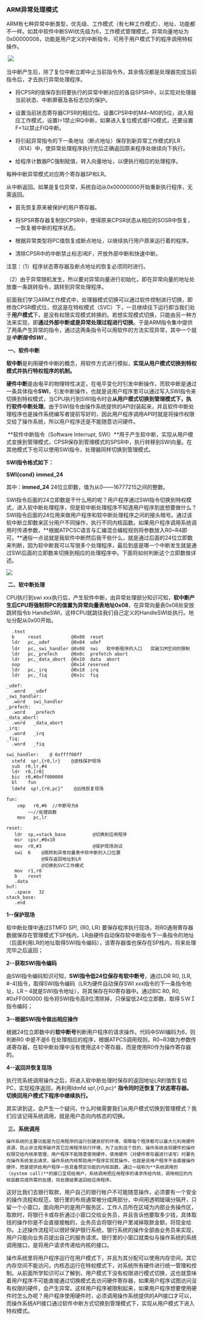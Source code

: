 

### ARM异常处理模式

​	ARM有七种异常中断类型，优先级、工作模式（有七种工作模式）、地址、功能都不一样。如其中软件中断SWI优先级为6，工作模式管理模式，异常向量地址为0x00000008，功能是用户定义的中断指令，可用于用户模式下的程序调用特权操作。

​						![](http://wx1.sinaimg.cn/mw690/b00a7483gy1froicf74qhj209l08wq3a.jpg)

​	当中断产生后，除了复位中断立即中止当前指令外，其余情况都是处理器完成当前指令后，才去执行异常处理程序。

- 将CPSR的值保存到将要执行的异常中断对应的各自SPSR中，以实现对处理器当前状态、中断屏蔽及各标志位的保护。

- 设置当前状态寄存器CPSR的相应位。设置CPSR中的M4~M0的5位，进入相应工作模式，设置I=1禁止IRQ中断，如果进入复位模式或FIQ模式，还要设置F=1以禁止FIQ中断。

- 将引起异常指令的下一条地址（断点地址）保存到新异常工作模式的LR（R14）中，使异常处理程序执行完后正确返回原来程序处继续向下执行。

- 给程序计数器PC强制赋值，转入向量地址，以便执行相应的处理程序。

每种中断异常模式对应两个寄存器SP和LR。

从中断返回。如果是复位异常，系统自动从0x00000000开始重新执行程序，无需返回。

- 首先恢复原来被保护的用户寄存器。

- 将SPSR寄存器复制到CPSR中，使得原来CPSR状态从相应的SOSR中恢复，一恢复被中断的程序状态。

- 根据异常类型将PC值恢复成断点地址，以继续执行用户原来运行着的程序。

- 清除CPSR中的中断禁止标志I和F，开放外部中断和快速中断。

注意：（1）程序状态寄存器及断点地址的恢复必须同时进行。

（2）由于异常随机发生，所以要对异常向量进行初始化，即在异常向量的地址处放置一条跳转指令，跳转到异常处理程序。

​	前面我们学习ARM工作模式中，处理器模式切换可以通过软件控制进行切换，即修改CPSR模式位，但这是在特权模式（SVC）下，一旦继续往下运行即当我们处于**用户模式**下，是没有权限实现模式转换的。若想实现模式切换，只能由另一种方法来实现，即**通过外部中断或是异常处理过程进行切换**。于是ARM指令集中提供了两条产生异常的指令，通过这两条指令可以用软件的方法实现异常，其中一个就是***中断指令SWI*** 。

​	**一、软件中断**

​       **软中断**是利用硬件中断的概念，用软件方式进行模拟，**实现从用户模式切换到特权模式并执行特权程序的机制。**

​       **硬件中断**是由电平的物理特性决定，在电平变化时引发中断操作，而软中断是通过一条具体指令**SWI**，引发中断操作，也就是说用户程序里可以通过写入SWI指令来切换到特权模式，当CPU执行到SWI指令时会**从用户模式切换到管理模式下，执行软件中断处理**。由于SWI指令由操作系统提供的API封装起来，并且软件中断处理程序也是操作系统编写者提前写好的，因此用户程序调用API时就是将操作权限交给了操作系统，所以用户程序还是不能随意访问硬件。

​     **软件中断指令（Software Interrupt, SWI）**用于产生软中断，实现从用户模式变换到管理模式，CPSR保存到管理模式的SPSR中，执行转移到SWI向量。在其他模式下也可以使用SWI指令，处理器同样切换到管理模式。 

**SWI指令格式如下：**

   **SWI{cond} immed_24**

其中：**immed_24**  24位立即数，值为从0――16777215之间的整数。

​       SWI指令后面的24立即数是干什么用的呢？用户程序通过SWI指令切换到特权模式，进入软中断处理程序，但是软中断处理程序不知道用户程序到底想要做什么？SWI指令后面的24位用来做用户程序和软中断处理程序之间的接头暗号。通过该软中断立即数来区分用户不同操作，执行不同内核函数。如果用户程序调用系统调用时传递参数，**根据ATPCSC语言与汇编混合编程规则将参数放入R0~R4即可。**通俗一点说就是我软件中断然后我干些什么，就是通过后面的24位立即数来判断，因为软中断我可以写很多个处理程序，最后到底是哪一个中断发生就是通过SWI后面的立即数来切换到相应的处理程序中。下面将如何判断这个立即数做详述。

![](http://wx2.sinaimg.cn/mw690/b00a7483gy1froipea8erj20ge09g0sz.jpg)

​	**二、软中断处理**

   CPU执行到swi xxx执行后，产生软件中断，由异常处理部分知识可知，**软中断产生后CPU将强制将PC的值置为异常向量表地址0x08**，在异常向量表0x08处安放跳转指令b HandleSWI，这样CPU就跳往我们自己定义的HandleSWI处执行。地址分配从0x00开始。

```
  .text
  b     reset           @0x00  reset
  ldr   pc,_udef        @0x04  udef
  ldr   pc,_swi_handler @0x08  swi   软中断程序的入口   突破32M空间的限制
  ldr   pc,_prefech     @0x0c  prefetch abort
  ldr   pc,_data_abort  @0x10  data  abort
  nop                   @0x14 reserved
  ldr   pc,_irq       	@0x18  irq
  ldr   pc,_fiq        	@0x1c  fiq
  
_udef:
  .word   _udef
_swi_handler:
  .word   swi_handler  
_prefech:
  .word   _prefech
_data_abort:
  .word   _data_abort  
_irq:
  .word   _irq  
_fiq:
  .word   _fiq  

swi_handler:   	@ 0xffff00ff
  stmfd  sp!,{r0,lr}    @进栈保护现场
  sub  r0,lr,#4
  ldr  r0,[r0]
  bic  r0,#0xff000000
  bl    fun
  ldmfd  sp!,{r0,pc}^    @出栈恢复现场
  
fun:
	cmp   r0,#6  //中断号为6
		~~//处理函数
	mov   pc,lr

reset:
   ldr  sp,=stack_base			@切换到应用程序
   msr  cpsr,#0x10
   mov  r0,#3					@保护现场测试
   swi  6    @跳转到异常向量表中软中断的入口位置
             @保存返回地址到LR 
			 @切换到SVC工作模式
   mov  r1,r0
   b    reset
   .data
buf:
   .space   32
stack_base:
   .end
```

**1--保护现场** 

  软中断处理中通过STMFD  SP!, {R0,  LR}      要保存程序执行现场，将R0通用寄存器数据保存在管理模式下SP栈内，LR由硬件自动保存软中断指令下一条指令的地址（后面利用LR的地址取得SWI指令编码），该寄存器值也保存在SP栈内，将来处理完毕之后返回；

**2--获取SWI指令编码**

  由SWI指令编码知识可知，**SWI指令低24位保存有软中断号**，通过LDR R0, [LR, #-4]指令，取得SWI指令编码（LR为硬件自动保存SWI xxx指令的下一条指令地址，LR – 4就是SWI指令地址），将其保存在R0寄存器中。通过BIC      R0, R0, #0xFF000000 指令将SWI指令高8位清除掉，只保留低24位立即数，取得ＳＷＩ指令编码；

**3--根据SWI指令做出相应操作**

  根据24位立即数中的**软中断号**判断用户程序的请求操作。代码中SWI编码为6，则判断R0 中是不是6 在处理相应的程序，根据ATPCS调用规则，R0~R3做为参数传递寄存器，在软中断处理中没有使用这4个寄存器，而是使用R0作为操作寄存器的。

**4--返回并恢复现场** 

​    执行完系统调用操作之后，将进入软中断处理时保存的返回地址LR的值恢复给PC，实现程序返回，再利用ldmfd  sp!,{r0,pc}^ **指令同时还恢复了状态寄存器。切换回用户模式下程序中继续执行。**

​	其实讲到这，会产生一个疑问，什么时候需要我们从用户模式切换到管理模式？我们应该记得系统调用，就是用户态向内核态的切换。 

​	**三、系统调用**

  	操作系统的主要功能是为应用程序的运行创建良好的环境，保障每个程序都可以最大化利用硬件资源，防止非法程序破坏其它应用程序执行环境，为了达到这个目的，操作系统会将硬件的操作权限交给内核来管理，用户程序不能随意使用硬件，使用硬件（对硬件寄存器进行读写）时要先向操作系统发出请求，操作系统内核帮助用户程序实现其操作，也就是说用户程序不会直接操作硬件，而是提供给用户程序一些具备预定功能的内核函数，通过一组称为**系统调用的（system call)**的接口呈现给用户，系统调用把应用程序的请求传给内核，调用相应的内核函数完成所需的处理，将处理结果返回给应用程序。

​      这好比我们去银行取款，用户自己的银行帐户不可能随意操作，必须要有一个安全的操作流程和规范，银行里的布局通常被分成两部分，中间用透明玻璃分隔开，只留一个小窗口，面向用户的是用户服务区，工作人员所在区域为内部业务操作区，取款时，将银行卡或存折通过小窗口交给业务员，并且告诉他要取多少钱，具体取钱的操作你是不会直接接触的，业务员会将银行帐户里减掉取款金额，将现金给你。上述操作流程可以很好保护银行系统，银行系统的操作全部由业务员来实现，用户只能向业务员提出自己的服务请求。银行里的小窗口就类似与操作系统的系统调用接口，是将用户请求传递给内核的接口。   

​	操作系统里将用户程序运行在用户模式下，并且为其分配可以使用内存空间，其它内存空间不能访问，内核态运行在特权模式下，对系统所有硬件进行统一管理和控制。从前面所学知识可以了解到，用户模式下没有权限进行模式切换，这也就意味着用户程序不可能直接通过切换模式去访问硬件寄存器，如果用户程序试图访问没有权限的硬件，会产生异常。这样用户程序被限制起来，如果用户程序想要使用硬件时怎么办呢？用户程序使用硬件时，必须调用操作系统提供的API接口才可以，而操作系统API接口通过软件中断方式切换到管理模式下，实现从用户模式下进入特权模式。 
